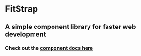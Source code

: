 # FitStrap 
## A simple component library for faster web development
### Check out the [component docs here](https://fitstrap.netlify.app/docs.html)
